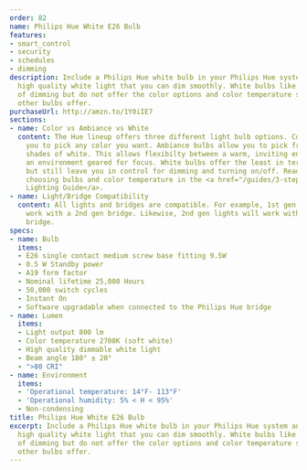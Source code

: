 ```yaml
---
order: 82
name: Philips Hue White E26 Bulb
features:
- smart_control
- security
- schedules
- dimming
description: Include a Philips Hue white bulb in your Philips Hue system and experience
  high quality white light that you can dim smoothly. White bulbs like this are capable
  of dimming but do not offer the color options and color temperature settings that
  other bulbs offer.
purchaseUrl: http://amzn.to/1Y0iIE7
sections:
- name: Color vs Ambiance vs White
  content: The Hue lineup offers three different light bulb options. Color bulbs allow
    you to pick any color you want. Ambiance bulbs allow you to pick from many different
    shades of white. This allows flexibilty between a warm, inviting environment and
    an environment geared for focus. White bulbs offer the least in terms of features,
    but still leave you in control for dimming and turning on/off. Read more about
    choosing bulbs and color temperature in the <a href="/guides/3-steps-to-hue-the-guide-you-wish-you-had-read-first/">Hue
    Lighting Guide</a>.
- name: Light/Bridge Compatibility
  content: All lights and bridges are compatible. For example, 1st gen lights will
    work with a 2nd gen bridge. Likewise, 2nd gen lights will work with a 1st gen
    bridge.
specs:
- name: Bulb
  items:
  - E26 single contact medium screw base fitting 9.5W
  - 0.5 W Standby power
  - A19 form factor
  - Nominal lifetime 25,000 Hours
  - 50,000 switch cycles
  - Instant On
  - Software upgradable when connected to the Philips Hue bridge
- name: Lumen
  items:
  - Light output 800 lm
  - Color temperature 2700K (soft white)
  - High quality dimmable white light
  - Beam angle 180° ± 20°
  - ">80 CRI"
- name: Environment
  items:
  - 'Operational temperature: 14°F- 113°F'
  - 'Operational humidity: 5% < H < 95%'
  - Non-condensing
title: Philips Hue White E26 Bulb
excerpt: Include a Philips Hue white bulb in your Philips Hue system and experience
  high quality white light that you can dim smoothly. White bulbs like this are capable
  of dimming but do not offer the color options and color temperature settings that
  other bulbs offer.
---
```

